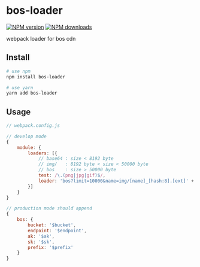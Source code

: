 # bos-loader

[![NPM version](https://img.shields.io/npm/v/bos-loader.svg?style=flat)](https://npmjs.com/package/bos-loader)
[![NPM downloads](https://img.shields.io/npm/dm/bos-loader.svg?style=flat)](https://npmjs.com/package/bos-loader)

webpack loader for bos cdn

## Install

``` bash
# use npm
npm install bos-loader

# use yarn
yarn add bos-loader
```

## Usage

``` javascript
// webpack.config.js

// develop mode
{
    module: {
        loaders: [{
            // base64 : size < 8192 byte
            // img/   : 8192 byte < size < 50000 byte
            // bos    : size > 50000 byte
            test: /\.(png|jpg|gif)$/,
            loader: 'bos?limit=10000&name=img/[name]_[hash:8].[ext]' + (DEBUG ? '' : '&upload=50000')
        }]
    }
}

// production mode should append
{
    bos: {
        bucket: '$bucket',
        endpoint: '$endpoint',
        ak: '$ak',
        sk: '$sk',
        prefix: '$prefix'
    }
}
```

